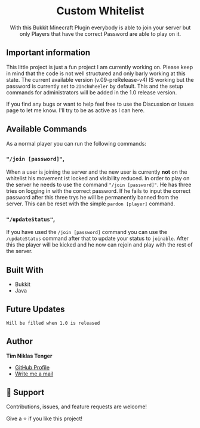 <h1 align="center">Custom Whitelist<project-name></h1>

<p align="center"><project-description>With this Bukkit Minecraft Plugin everybody is able to join your server but only Players that have the correct Password are able to play on it.</p>
  
## Important information
  
This little project is just a fun project I am currently working on. Please keep in mind that the code is not well structured and only barly working at this state. The current available version (v.09-preRelease-v4) IS working but the password is currently set to `2InchWheeler` by default. This and the setup commands for administrators will be added in the 1.0 release version.
  
 If you find any bugs or want to help feel free to use the Discussion or Issues page to let me know. I'll try to be as active as I can here.

## Available Commands

As a normal player you can run the following commands:

### `"/join [password]"`,

When a user is joining the server and the new user is currently <b>not</b> on the whitelist his movement ist locked and visibility reduced. In order to play on the server he needs to use the command `"/join [password]"`. He has three tries on logging in with the correct password. If he fails to input the correct password after this three trys he will be permanently banned from the server. This can be reset with the simple `pardon [player]` command.

### `"/updateStatus"`,

If you have used the `/join [password]` command you can use the `/updateStatus` command after that to update your status to `joinable`. After this the player will be kicked and he now can rejoin and play with the rest of the server. 

## Built With

- Bukkit
- Java

## Future Updates

`Will be filled when 1.0 is released`

## Author
  
**Tim Niklas Tenger**

- [GitHub Profile](https://github.com/Shotix "GitHub Profile")
- [Write me a mail](mailto:tregnet04@gmail.com?subject=CustomWhitelistPlugin "Write me a mail")

## 🤝 Support

Contributions, issues, and feature requests are welcome!

Give a ⭐️ if you like this project!
